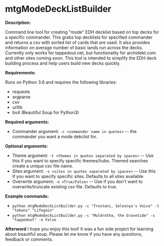 # mtgModeDeckListBuilder

**Description:**

Command line tool for creating "mode" EDH decklist based on top decks for a specific commander. This grabs top decklists for specified commander and returns a csv with sorted list of cards that are used. It also provides information on average number of basic lands run across the decks. Currently only works for tappedout.net, but functionality for archidekt.com and other sites coming soon. This tool is intended to simplify the EDH deck building process and help users build new decks quickly.

**Requirements:**

Runs on Python 3.6 and requires the following libraries: 
  - requests
  - argparse
  - csv
  - urllib
  - bs4 (Beautiful Soup for Python3)


**Required arguments:**
  - Commander argument: ```-c <commander name in quotes>``` -- the commander you want a mode dekclist for.

**Optional arguments:**
  - Theme argument: ```-t <themes in quotes separated by spaces>``` -- Use this if you want to specify specific themes/hubs. Themed searches create a unique csv file name.
  - Sites argument: ```-s <sites in quotes separated by spaces>``` -- Use this if you want to specify specific sites. Defaults to all sites available
  - Overwrite argument: ```-o <True/False>``` -- Use if you don't want to overwrite/truncate existing csv file. Defaults to true. 


**Example commands:**
  - ```python mtgModeDeckListBuilder.py -c "Trostani, Selesnya's Voice" -t "tokens" "Lifegain"```
  - ```python mtgModeDeckListBuilder.py -c "Muldrotha, the Gravetide" -s "tappedout" -o False```


**Afterword**
I hope you enjoy this tool! It was a fun side project for learning about beautiful soup. Please let me know if you have any questions, feedback or comments.

